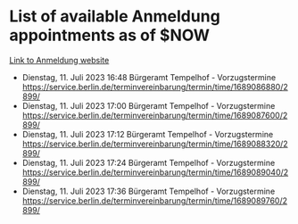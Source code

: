# List of available Anmeldung appointments as of $NOW
[Link to Anmeldung website](https://service.berlin.de/terminvereinbarung/termin/tag.php?termin=1&anliegen[]=120686&dienstleisterlist=122210,122217,327316,122219,327312,122227,327314,122231,327346,122243,327348,122254,122252,329742,122260,329745,122262,329748,122271,327278,122273,327274,122277,327276,330436,122280,327294,122282,327290,122284,327292,122291,327270,122285,327266,122286,327264,122296,327268,150230,329760,122297,327286,122294,327284,122312,329763,122314,329775,122304,327330,122311,327334,122309,327332,317869,122281,327352,122279,329772,122283,122276,327324,122274,327326,122267,329766,122246,327318,122251,327320,122257,327322,122208,327298,122226,327300&herkunft=http%3A%2F%2Fservice.berlin.de%2Fdienstleistung%2F120686%2F)
- Dienstag, 11. Juli 2023 16:48 Bürgeramt Tempelhof - Vorzugstermine https://service.berlin.de/terminvereinbarung/termin/time/1689086880/2899/
- Dienstag, 11. Juli 2023 17:00 Bürgeramt Tempelhof - Vorzugstermine https://service.berlin.de/terminvereinbarung/termin/time/1689087600/2899/
- Dienstag, 11. Juli 2023 17:12 Bürgeramt Tempelhof - Vorzugstermine https://service.berlin.de/terminvereinbarung/termin/time/1689088320/2899/
- Dienstag, 11. Juli 2023 17:24 Bürgeramt Tempelhof - Vorzugstermine https://service.berlin.de/terminvereinbarung/termin/time/1689089040/2899/
- Dienstag, 11. Juli 2023 17:36 Bürgeramt Tempelhof - Vorzugstermine https://service.berlin.de/terminvereinbarung/termin/time/1689089760/2899/
